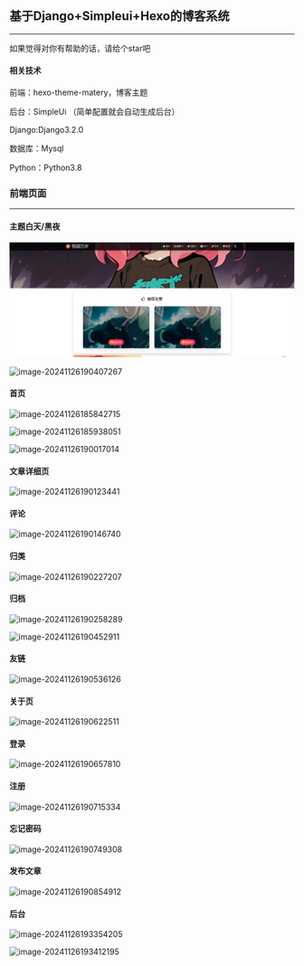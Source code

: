## 基于Django+Simpleui+Hexo的博客系统

---

如果觉得对你有帮助的话，请给个star吧

#### 相关技术

前端：hexo-theme-matery，博客主题

后台：SimpleUi （简单配置就会自动生成后台）

Django:Django3.2.0

数据库：Mysql

Python：Python3.8

### 前端页面

---

#### 主题白天/黑夜

![image-20241126190340251](https://github.com/Lh-168168/Blog/blob/main/assets/image-20241126190340251.png)

![image-20241126190407267](D:\Py_Location\django-matery-blog-master\Blog\assets\image-20241126190407267.png)

#### 首页

![image-20241126185842715](D:\Py_Location\django-matery-blog-master\Blog\assets\image-20241126185842715.png)

![image-20241126185938051](D:\Py_Location\django-matery-blog-master\Blog\assets\image-20241126185938051.png)

![image-20241126190017014](D:\Py_Location\django-matery-blog-master\Blog\assets\image-20241126190017014.png)

#### 文章详细页

![image-20241126190123441](D:\Py_Location\django-matery-blog-master\Blog\assets\image-20241126190123441.png)

#### 评论

![image-20241126190146740](D:\Py_Location\django-matery-blog-master\Blog\assets\image-20241126190146740.png)

#### 归类

![image-20241126190227207](D:\Py_Location\django-matery-blog-master\Blog\assets\image-20241126190227207.png)

#### 归档

![image-20241126190258289](D:\Py_Location\django-matery-blog-master\Blog\assets\image-20241126190258289.png)

![image-20241126190452911](D:\Py_Location\django-matery-blog-master\Blog\assets\image-20241126190452911.png)

#### 友链

![image-20241126190536126](D:\Py_Location\django-matery-blog-master\Blog\assets\image-20241126190536126.png)

#### 关于页

![image-20241126190622511](D:\Py_Location\django-matery-blog-master\Blog\assets\image-20241126190622511.png)

#### 登录

![image-20241126190657810](D:\Py_Location\django-matery-blog-master\Blog\assets\image-20241126190657810.png)

#### 注册

![image-20241126190715334](D:\Py_Location\django-matery-blog-master\Blog\assets\image-20241126190715334.png)

#### 忘记密码

![image-20241126190749308](D:\Py_Location\django-matery-blog-master\Blog\assets\image-20241126190749308.png)

#### 发布文章

![image-20241126190854912](D:\Py_Location\django-matery-blog-master\Blog\assets\image-20241126190854912.png)

#### 后台

![image-20241126193354205](D:\Py_Location\django-matery-blog-master\Blog\assets\image-20241126193354205.png)

![image-20241126193412195](D:\Py_Location\django-matery-blog-master\Blog\assets\image-20241126193412195.png)
